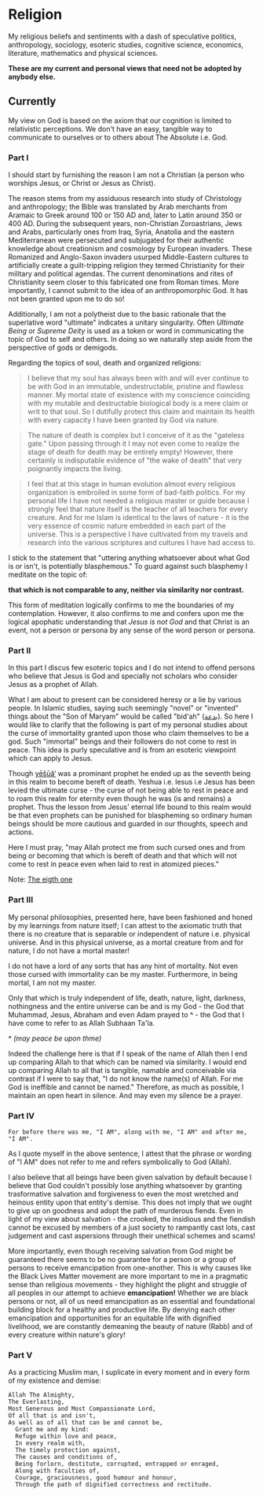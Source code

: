 # Religion
My religious beliefs and sentiments with a dash of speculative politics, anthropology, sociology, esoteric studies, cognitive science, economics, literature, mathematics and physical sciences. 

**These are my current and personal views that need not be adopted by anybody else.**

## Currently
My view on God is based on the axiom that our cognition is limited to relativistic perceptions. We don't have an easy, tangible way to communicate to ourselves or to others about The Absolute i.e. God.

### Part I
I should start by furnishing the reason I am not a Christian (a person who worships Jesus, or Christ or Jesus as Christ). 

The reason stems from my assiduous research into study of Christology and anthropology; the Bible was translated by Arab merchants from Aramaic to Greek around 100 or 150 AD and, later to Latin around 350 or 400 AD. During the subsequent years, non-Christian Zoroastrians, Jews and Arabs, particularly ones from Iraq, Syria, Anatolia and the eastern Mediterranean were persecuted and subjugated for their authentic knowledge about creationism and cosmology by European invaders. These Romanized and Anglo-Saxon invaders usurped Middle-Eastern cultures to artificially create a guilt-tripping religion they termed Christianity for their military and political agendas. The current denominations and rites of Christianity seem closer to this fabricated one from Roman times. More importantly, I cannot submit to the idea of an anthropomorphic God. It has not been granted upon me to do so!

Additionally, I am not a polytheist due to the basic rationale that the superlative word "ultimate" indicates a unitary singularity. Often *Ultimate Being* or *Supreme Deity* is used as a token or word in communicating the topic of God to self and others. In doing so we naturally step aside from the perspective of gods or demigods.  

Regarding the topics of soul, death and organized religions: 
> I believe that my soul has always been with and will ever continue to be with God in an immutable, undestructable, pristine and flawless manner. My mortal state of existence with my conscience coinciding with my mutable and destructable biological body is a mere claim or writ to that soul. So I dutifully protect this claim and maintain its health with every capacity I have been granted by God via nature. 

> The nature of death is complex but I conceive of it as the "gateless gate." Upon passing through it I may not even come to realize the stage of death for death may be entirely empty! However, there certainly is indisputable evidence of "the wake of death" that very poignantly impacts the living. 

> I feel that at this stage in human evolution almost every religious organization is embroiled in some form of bad-faith politics. For my personal life I have not needed a religious master or guide because I strongly feel that nature itself is the teacher of all teachers for every creature. And for me Islam is identical to the laws of nature - it is the very essence of cosmic nature embedded in each part of the universe. This is a perspective I have cultivated from my travels and research into the various scriptures and cultures I have had access to. 

I stick to the statement that "uttering anything whatsoever about what God is or isn't, is potentially blasphemous." To guard against such blasphemy I meditate on the topic of: 

**that which is not comparable to any, neither via similarity nor contrast.**

This form of meditation logically confirms to me the boundaries of my contemplation. However, it also confirms to me and confers upon me the logical apophatic understanding that *Jesus is not God* and that Christ is an event, not a person or persona by any sense of the word person or persona. 

### Part II
In this part I discus few esoteric topics and I do not intend to offend persons who believe that Jesus is God and specially not scholars who consider Jesus as a prophet of Allah. 

What I am about to present can be considered heresy or a lie by various people. In Islamic studies, saying such seemingly "novel" or "invented" things about the "Son of Maryam" would be called "bid'ah" ([بدعة](https://en.wikipedia.org/wiki/Bid%CA%BBah)). So here I would like to clarify that the following is part of my personal studies about the curse of immortality granted upon those who claim themselves to be a god. Such "immortal" beings and their followers do not come to rest in peace. This idea is purly speculative and is from an esoteric viewpoint which can apply to Jesus.  

Though [yēšūă‘](https://en.wikipedia.org/wiki/Yeshua) was a prominant prophet he ended up as the seventh being in this realm to become bereft of death. Yeshua i.e. Iesus i.e Jesus has been levied the ultimate curse - the curse of not being able to rest in peace and to roam this realm for eternity even though he was (is and remains) a prophet. Thus the lesson from Jesus' eternal life bound to this realm would be that even prophets can be punished for blaspheming so ordinary human beings should be more cautious and guarded in our thoughts, speech and actions. 

Here I must pray, "may Allah protect me from such cursed ones and from being or becoming that which is bereft of death and that which will not come to rest in peace even when laid to rest in atomized pieces."   

Note: [The eigth one](https://github.com/my-beliefs/speculative/blob/master/the-eigth-one.md)

### Part III
My personal philosophies, presented here, have been fashioned and honed by my learnings from nature itself; I can attest to the axiomatic truth that there is no creature that is separable or independent of nature i.e. physical universe. And in this physical universe, as a mortal creature from and for nature, I do not have a mortal master! 

I do not have a lord of any sorts that has any hint of mortality. Not even those cursed with immortality can be my master. Furthermore, in being mortal, I am not my master. 

Only that which is truly independent of life, death, nature, light, darkness, nothingness and the entire universe can be and is my God - the God that Muhammad, Jesus, Abraham and even Adam prayed to **^** - the God that I have come to refer to as Allah Subhaan Ta'la. 

**^** *(may peace be upon thme)*

Indeed the challenge here is that if I speak of the name of Allah then I end up comparing Allah to that which can be named via similarity. I would end up comparing Allah to all that is tangible, namable and conceivable via contrast if I were to say that, "I do not know the name(s) of Allah. For me God is ineffible and cannot be named." Therefore, as much as possible, I maintain an open heart in silence. And may even my silence be a prayer. 

### Part IV

`For before there was me, "I AM", along with me, "I AM" and after me, "I AM".` 

As I quote myself in the above sentence, I attest that the phrase or wording of "I AM" does not refer to me and refers symbolically to God (Allah). 

I also believe that all beings have been given salvation by default because I believe that God couldn't possibly lose anything whatsoever by granting trasformative salvation and forgiveness to even the most wretched and heinous entity upon that entity's demise. This does not imply that we ought to give up on goodness and adopt the path of murderous fiends. Even in light of my view about salvation - the crooked, the insidious and the fiendish cannot be excused by members of a just society to rampantly cast lots, cast judgement and cast aspersions through their unethical schemes and scams! 

More importantly, even though receiving salvation from God might be guaranteed there seems to be no guarantee for a person or a group of persons to receive emancipation from one-another. This is why causes like the Black Lives Matter movement are more important to me in a pragmatic sense than religious movements - they highlight the plight and struggle of all peoples in our attempt to achieve **emancipation!** Whether we are black persons or not, all of us need emancipation as an essential and foundational building block for a healthy and productive life. By denying each other emancipation and opportunities for an equitable life with dignified livelihood, we are constantly demeaning the beauty of nature (Rabb) and of every creature within nature's glory! 

### Part V

As a practicing Muslim man, I suplicate in every moment and in every form of my existence and demise:

```
Allah The Almighty,
The Everlasting,
Most Generous and Most Compassionate Lord,
Of all that is and isn't,
As well as of all that can be and cannot be,
  Grant me and my kind:
  Refuge within love and peace,
  In every realm with,
  The timely protection against,
  The causes and conditions of,
  Being forlorn, destitute, corrupted, entrapped or enraged,
  Along with faculties of,
  Courage, graciousness, good humour and honour,
  Through the path of dignified correctness and rectitude.
```
